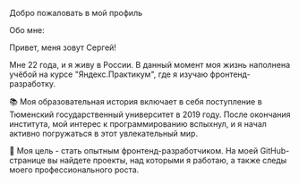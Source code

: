 Добро пожаловать в мой профиль

Обо мне:

Привет, меня зовут Сергей!

Мне 22 года, и я живу в России. В данный момент моя жизнь наполнена учёбой на курсе "Яндекс.Практикум", где я изучаю фронтенд-разработку.

📚 Моя образовательная история включает в себя поступление в Тюменский государственный университет в 2019 году. После окончания института, мой интерес к программированию вспыхнул, и я начал активно погружаться в этот увлекательный мир.

🚀 Моя цель - стать опытным фронтенд-разработчиком. На моей GitHub-странице вы найдете проекты, над которыми я работаю, а также следы моего профессионального роста.
